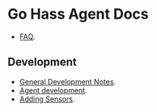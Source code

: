 <!--
 Copyright (c) 2023 Joshua Rich <joshua.rich@gmail.com>

 This software is released under the MIT License.
 https://opensource.org/licenses/MIT
-->

# Go Hass Agent Docs

- [FAQ](faq.md).

## Development

- [General Development Notes](development/README.md).
- [Agent development](development/agent.md).
- [Adding Sensors](development/sensors.md).
